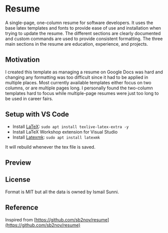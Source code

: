 # Resume

A single-page, one-column resume for software developers. It uses the base latex templates and fonts to provide ease of use and installation when trying to update the resume. The different sections are clearly documented and custom commands are used to provide consistent formatting. The three main sections in the resume are education, experience, and projects.

## Motivation

I created this template as managing a resume on Google Docs was hard and changing any formatting was too difficult since it had to be applied in multiple places. Most currently available templates either focus on two columns, or are multiple pages long. I personally found the two-column templates hard to focus while multiple-page resumes were just too long to be used in career fairs.

## Setup with VS Code

- Install [LaTeX](https://www.latex-project.org/): `sudo apt install texlive-latex-extra -y`
- Install LaTeX Workshop extension for Visual Studio
- Install [Latexmk](https://personal.psu.edu/~jcc8/software/latexmk/): `sudo apt install latexmk`

It will rebuild whenever the tex file is saved.

## Preview

<!-- ![Resume Screenshot](/resume_preview.png) -->

## License

Format is MIT but all the data is owned by Ismail Sunni.

## Reference

Inspired from [https://github.com/sb2nov/resume](https://github.com/sb2nov/resume)

